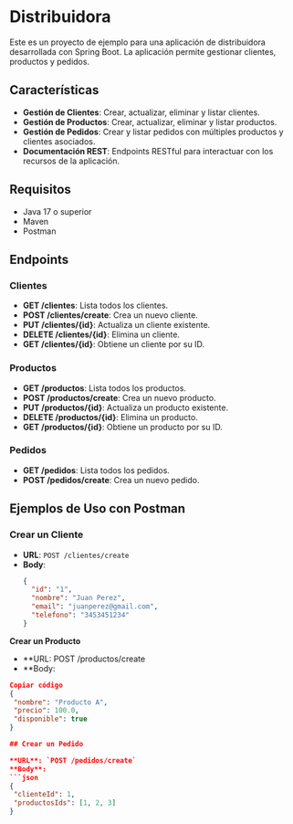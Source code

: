 # Distribuidora

Este es un proyecto de ejemplo para una aplicación de distribuidora desarrollada con Spring Boot. La aplicación permite gestionar clientes, productos y pedidos.

## Características

- **Gestión de Clientes**: Crear, actualizar, eliminar y listar clientes.
- **Gestión de Productos**: Crear, actualizar, eliminar y listar productos.
- **Gestión de Pedidos**: Crear y listar pedidos con múltiples productos y clientes asociados.
- **Documentación REST**: Endpoints RESTful para interactuar con los recursos de la aplicación.

## Requisitos

- Java 17 o superior
- Maven
- Postman

## Endpoints
### Clientes
- **GET /clientes**: Lista todos los clientes.
- **POST /clientes/create**: Crea un nuevo cliente.
- **PUT /clientes/{id}**: Actualiza un cliente existente.
- **DELETE /clientes/{id}**: Elimina un cliente.
- **GET /clientes/{id}**: Obtiene un cliente por su ID.

### Productos
- **GET /productos**: Lista todos los productos.
- **POST /productos/create**: Crea un nuevo producto.
- **PUT /productos/{id}**: Actualiza un producto existente.
- **DELETE /productos/{id}**: Elimina un producto.
- **GET /productos/{id}**: Obtiene un producto por su ID.

### Pedidos
- **GET /pedidos**: Lista todos los pedidos.
- **POST /pedidos/create**: Crea un nuevo pedido.

## Ejemplos de Uso con Postman

### Crear un Cliente

- **URL**: `POST /clientes/create`
- **Body**:
  ```json
  {
    "id": "1",
    "nombre": "Juan Perez",
    "email": "juanperez@gmail.com",
    "telefono": "3453451234"
  }

**Crear un Producto**
- **URL: POST /productos/create
- **Body:
 ```json
Copiar código
{
  "nombre": "Producto A",
  "precio": 100.0,
  "disponible": true
}

## Crear un Pedido

**URL**: `POST /pedidos/create`
**Body**:
```json
{
  "clienteId": 1,
  "productosIds": [1, 2, 3]
}
